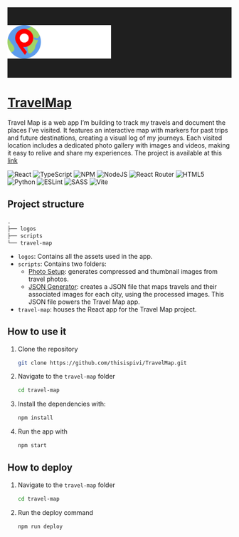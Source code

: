 <div align="center">
   <div style="display: flex;padding-block:40px;margin-bottom:20px;background-color:#1f1f1f">
      <picture>
         <source media="(prefers-color-scheme: dark)" srcset="./logos/logo_dark.png">
         <source media="(prefers-color-scheme: light)" srcset="./logos/logo_light.png">
         <img alt="logo" src="./logos/logo_dark.png" height="75">
      </picture>
   </div>
</div>

# [TravelMap](https://map.pivi.dev/)

Travel Map is a web app I’m building to track my travels and document the places I’ve visited. It features an interactive map with markers for past trips and future destinations, creating a visual log of my journeys. Each visited location includes a dedicated photo gallery with images and videos, making it easy to relive and share my experiences. The project is available at this [link](https://map.pivi.dev/)

![React](https://img.shields.io/badge/react-%2320232a.svg?style=for-the-badge&logo=react&logoColor=%2361DAFB) ![TypeScript](https://img.shields.io/badge/typescript-%23007ACC.svg?style=for-the-badge&logo=typescript&logoColor=white) ![NPM](https://img.shields.io/badge/NPM-%23CB3837.svg?style=for-the-badge&logo=npm&logoColor=white) ![NodeJS](https://img.shields.io/badge/node.js-6DA55F?style=for-the-badge&logo=node.js&logoColor=white) ![React Router](https://img.shields.io/badge/React_Router-CA4245?style=for-the-badge&logo=react-router&logoColor=white) ![HTML5](https://img.shields.io/badge/html5-%23E34F26.svg?style=for-the-badge&logo=html5&logoColor=white) ![Python](https://img.shields.io/badge/python-3670A0?style=for-the-badge&logo=python&logoColor=ffdd54) ![ESLint](https://img.shields.io/badge/ESLint-4B3263?style=for-the-badge&logo=eslint&logoColor=white) ![SASS](https://img.shields.io/badge/SASS-hotpink.svg?style=for-the-badge&logo=SASS&logoColor=white) ![Vite](https://img.shields.io/badge/vite-%23646CFF.svg?style=for-the-badge&logo=vite&logoColor=white)

## Project structure

```text
.
├── logos
├── scripts
└── travel-map
```

- `logos`: Contains all the assets used in the app.
- `scripts`: Contains two folders:
  - [Photo Setup](./scripts/photos-setup/README.md): generates compressed and thumbnail images from travel photos.
  - [JSON Generator](./scripts/json-generator/README.md): creates a JSON file that maps travels and their associated images for each city, using the processed images. This JSON file powers the Travel Map app.
- `travel-map`: houses the React app for the Travel Map project.

## How to use it

1. Clone the repository

   ```bash
   git clone https://github.com/thisispivi/TravelMap.git
   ```

2. Navigate to the `travel-map` folder

   ```bash
   cd travel-map
   ```

3. Install the dependencies with:

   ```bash
   npm install
   ```

4. Run the app with
   ```bash
   npm start
   ```

## How to deploy

1. Navigate to the `travel-map` folder

   ```bash
   cd travel-map
   ```

2. Run the deploy command
   ```bash
   npm run deploy
   ```
